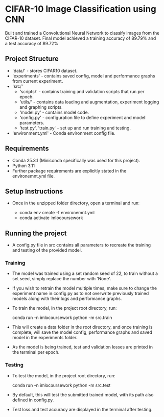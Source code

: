 # CIFAR-10 Image Classification using CNN

Built and trained a Convolutional Neural Network to classify images from the CIFAR-10 dataset.
Final model achieved a training accuracy of 89.79% and a test accuracy of 89.72%

## Project Structure
- 'data/' - stores CIFAR10 dataset.
- 'experiments' - contains saved config, model and performance graphs from current experiment.
- 'src/'
  - 'scripts/' - contains training and validation scripts that run per epoch.
  - 'utils/' - contains data loading and augmentation, experiment logging and graphing scripts.
  - 'model.py' - contains model code.
  - 'config.py' - configuration file to define experiment and model parameters.
  - 'test.py', 'train.py' - set up and run training and testing.
- 'environment.yml' - Conda environment config file.

## Requirements
- Conda 25.3.1 (Miniconda specifically was used for this project).
- Python 3.11
- Further package requirements are explicitly stated in the environemnt.yml file.

## Setup Instructions
- Once in the unzipped folder directory, open a terminal and run:

  - conda env create -f environemnt.yml
  - conda activate imlocoursework

## Running the project
- A config.py file in src contains all parameters to recreate the training and testing of the provided model.

### Training 
- The model was trained using a set random seed of 22, to train without a set seed, simply replace the number with 'None'.
- If you wish to retrain the model multiple times, make sure to change the experiment name in config.py as to
  not overwrite previously trained models along with their logs and performance graphs.
- To train the model, in the project root directory, run:
  
  conda run -n imlocoursework python -m src.train
  
- This will create a data folder in the root directory, and once training is complete, will save the model config,
  performance graphs and saved model in the experiments folder.
- As the model is being trained, test and validation losses are printed in the terminal per epoch.

### Testing
- To test the model, in the project root directory, run:

  conda run -n imlocoursework python -m src.test

- By default, this will test the submitted trained model, with its path also defined in config.py.
- Test loss and test accuracy are displayed in the terminal after testing.
